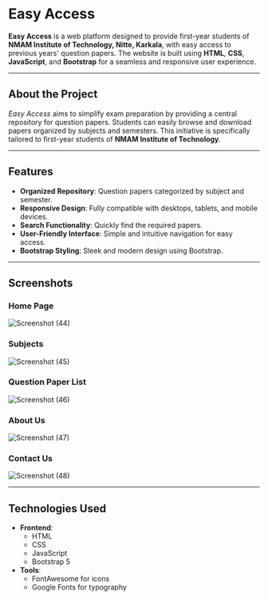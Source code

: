 # Easy Access

**Easy Access** is a web platform designed to provide first-year students of **NMAM Institute of Technology, Nitte, Karkala**, with easy access to previous years' question papers. The website is built using **HTML**, **CSS**, **JavaScript**, and **Bootstrap** for a seamless and responsive user experience.

---


## About the Project

*Easy Access* aims to simplify exam preparation by providing a central repository for question papers. Students can easily browse and download papers organized by subjects and semesters. This initiative is specifically tailored to first-year students of **NMAM Institute of Technology**.

---

## Features

- **Organized Repository**: Question papers categorized by subject and semester.
- **Responsive Design**: Fully compatible with desktops, tablets, and mobile devices.
- **Search Functionality**: Quickly find the required papers.
- **User-Friendly Interface**: Simple and intuitive navigation for easy access.
- **Bootstrap Styling**: Sleek and modern design using Bootstrap.

---

## Screenshots

### Home Page
![Screenshot (44)](https://github.com/user-attachments/assets/973e33c7-7e78-43bf-9ba4-7c22a13c311d)

### Subjects
![Screenshot (45)](https://github.com/user-attachments/assets/c71164b2-a850-46ea-b9d9-e3674baeda3f)

### Question Paper List
![Screenshot (46)](https://github.com/user-attachments/assets/90098887-28dd-463e-ac75-aca810a7b94a)

### About Us
![Screenshot (47)](https://github.com/user-attachments/assets/f202cc68-9b4b-47c1-b279-345ed76f6879)

### Contact Us
![Screenshot (48)](https://github.com/user-attachments/assets/c0da1fc9-b0fa-4b39-b77e-513dd59452e8)





---

## Technologies Used

- **Frontend**:
  - HTML
  - CSS
  - JavaScript
  - Bootstrap 5
- **Tools**:
  - FontAwesome for icons
  - Google Fonts for typography






